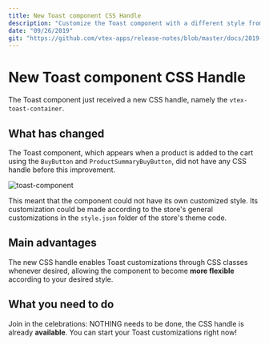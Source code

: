 ```yaml
---
title: New Toast component CSS Handle 
description: "Customize the Toast component with a different style from the rest of the store thanks to its new CSS handle."
date: "09/26/2019"
git: "https://github.com/vtex-apps/release-notes/blob/master/docs/2019-week-38/new-toast-css-handle.md"
---
```


# New Toast component CSS Handle

The Toast component just received a new CSS handle, namely the `vtex-toast-container`. 

## What has changed

The Toast component, which appears when a product is added to the cart using the `BuyButton` and `ProductSummaryBuyButton`, did not have any CSS handle before this improvement. 

![toast-component](https://user-images.githubusercontent.com/52087100/65715148-ed154b00-e072-11e9-9a2d-cb6037c84b8d.png)

This meant that the component could not have its own customized style. Its customization could be made according to the store's general customizations in the `style.json` folder of the store's theme code.

## Main advantages

The new CSS handle enables Toast customizations through CSS classes whenever desired, allowing the component to become **more flexible** according to your desired style. 

## What you need to do

Join in the celebrations: NOTHING needs to be done, the CSS handle is already **available**. You can start your Toast customizations right now!
